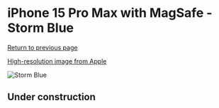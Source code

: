 # iPhone 15 Pro Max with MagSafe - Storm Blue

[Return to previous page](/iphone_15)

[High-resolution image from Apple](https://store.storeimages.cdn-apple.com/8756/as-images.apple.com/is/MT1P3?wid=4500&hei=4500&fmt=png)

<div style="width: 500px"><img src="/almost_uncompressed/MT1P3.webp" alt="Storm Blue"></div>

## Under construction

